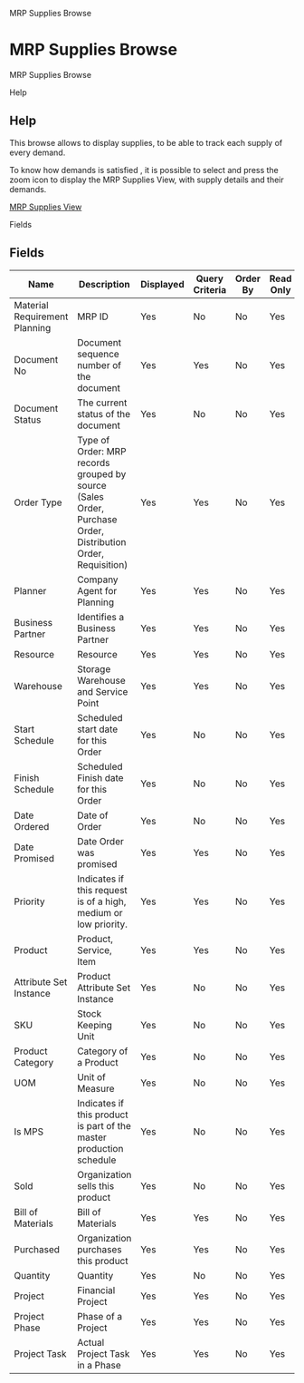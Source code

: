 
MRP Supplies Browse
# MRP Supplies Browse


MRP Supplies Browse

Help
## Help

This browse allows to display supplies, to be able to track each supply of every demand.

To know how demands is satisfied , it is possible to select and press the zoom icon to display the MRP Supplies View, with supply details and their demands.

[MRP Supplies View](../../functional-guide/window/window-mrp-supplies-view.md)

Fields
## Fields




Name                          | Description                                                                                                 | Displayed | Query Criteria | Order By | Read Only | Mandatory
----------------------------- | ----------------------------------------------------------------------------------------------------------- | --------- | -------------- | -------- | --------- | ---------
Material Requirement Planning | MRP ID                                                                                                      | Yes       | No             | No       | Yes       | No       
Document No                   | Document sequence number of the document                                                                    | Yes       | Yes            | No       | Yes       | No       
Document Status               | The current status of the document                                                                          | Yes       | No             | No       | Yes       | No       
Order Type                    | Type of Order: MRP records grouped by source (Sales Order, Purchase Order, Distribution Order, Requisition) | Yes       | Yes            | No       | Yes       | No       
Planner                       | Company Agent for Planning                                                                                  | Yes       | Yes            | No       | Yes       | No       
Business Partner              | Identifies a Business Partner                                                                               | Yes       | Yes            | No       | Yes       | No       
Resource                      | Resource                                                                                                    | Yes       | Yes            | No       | Yes       | No       
Warehouse                     | Storage Warehouse and Service Point                                                                         | Yes       | Yes            | No       | Yes       | No       
Start Schedule                | Scheduled start date for this Order                                                                         | Yes       | No             | No       | Yes       | No       
Finish Schedule               | Scheduled Finish date for this Order                                                                        | Yes       | No             | No       | Yes       | No       
Date Ordered                  | Date of Order                                                                                               | Yes       | No             | No       | Yes       | No       
Date Promised                 | Date Order was promised                                                                                     | Yes       | Yes            | No       | Yes       | No       
Priority                      | Indicates if this request is of a high, medium or low priority.                                             | Yes       | Yes            | No       | Yes       | No       
Product                       | Product, Service, Item                                                                                      | Yes       | Yes            | No       | Yes       | No       
Attribute Set Instance        | Product Attribute Set Instance                                                                              | Yes       | No             | No       | Yes       | No       
SKU                           | Stock Keeping Unit                                                                                          | Yes       | No             | No       | Yes       | No       
Product Category              | Category of a Product                                                                                       | Yes       | No             | No       | Yes       | No       
UOM                           | Unit of Measure                                                                                             | Yes       | No             | No       | Yes       | No       
Is MPS                        | Indicates if this product is part of the master production schedule                                         | Yes       | No             | No       | Yes       | No       
Sold                          | Organization sells this product                                                                             | Yes       | No             | No       | Yes       | No       
Bill of Materials             | Bill of Materials                                                                                           | Yes       | Yes            | No       | Yes       | No       
Purchased                     | Organization purchases this product                                                                         | Yes       | Yes            | No       | Yes       | No       
Quantity                      | Quantity                                                                                                    | Yes       | No             | No       | Yes       | No       
Project                       | Financial Project                                                                                           | Yes       | Yes            | No       | Yes       | No       
Project Phase                 | Phase of a Project                                                                                          | Yes       | Yes            | No       | Yes       | No       
Project Task                  | Actual Project Task in a Phase                                                                              | Yes       | Yes            | No       | Yes       | No       
